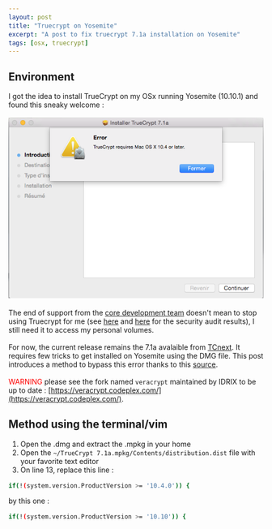 ```yaml
---
layout: post
title: "Truecrypt on Yosemite"
excerpt: "A post to fix truecrypt 7.1a installation on Yosemite"
tags: [osx, truecrypt]
---
```


## Environment

I got the idea to install TrueCrypt on my OSx running Yosemite (10.10.1) and found this sneaky welcome :
<br />
<br />
![TrueCrypt Error](/images/tc-71a-error.png)
<br />
<br />
The end of support from the [core development team](http://truecrypt.sourceforge.net) doesn't mean to stop using Truecrypt for me (see [here](https://www.grc.com/misc/truecrypt/truecrypt.htm) and [here](http://istruecryptauditedyet.com/) for the security audit results), I still need it to access my personal volumes. 
<br />
<br />
For now, the current release remains the 7.1a avalaible from [TCnext](https://truecrypt.ch/downloads/). It requires few tricks to get installed on Yosemite using the DMG file. This post introduces a method to bypass this error thanks to this [source](http://tips.tinyiron.net/yosemite-to-truecrypt-never-gonna-get-it/).
<br />
<br />
<span style="color:red">WARNING</span> please see the fork named `veracrypt` maintained by IDRIX to be up to date : [https://veracrypt.codeplex.com/](https://veracrypt.codeplex.com/).

## Method using the terminal/vim

1. Open the .dmg and extract the .mpkg in your home
2. Open the `~/TrueCrypt 7.1a.mpkg/Contents/distribution.dist` file with your favorite text editor
3. On line 13, replace this line :

```bash
if(!(system.version.ProductVersion >= '10.4.0')) {
```
  
by this one :

```bash
if(!(system.version.ProductVersion >= '10.10')) {
```
